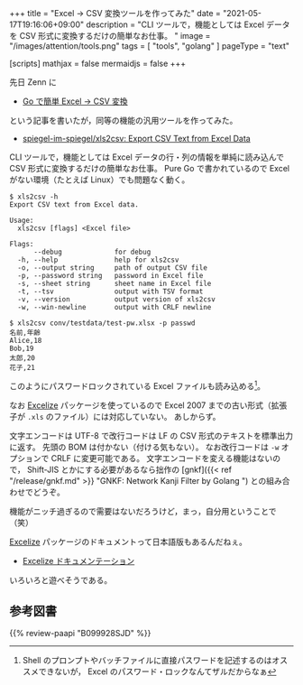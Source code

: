 +++
title = "Excel → CSV 変換ツールを作ってみた"
date =  "2021-05-17T19:16:06+09:00"
description = "CLI ツールで，機能としては Excel データを CSV 形式に変換するだけの簡単なお仕事。 "
image = "/images/attention/tools.png"
tags  = [ "tools", "golang" ]
pageType = "text"

[scripts]
  mathjax = false
  mermaidjs = false
+++

先日 Zenn に

- [Go で簡単 Excel → CSV 変換](https://zenn.dev/spiegel/articles/20210516-excel-to-csv)

という記事を書いたが，同等の機能の汎用ツールを作ってみた。

- [spiegel-im-spiegel/xls2csv: Export CSV Text from Excel Data](https://github.com/spiegel-im-spiegel/xls2csv)

CLI ツールで，機能としては Excel データの行・列の情報を単純に読み込んで CSV 形式に変換するだけの簡単なお仕事。
Pure Go で書かれているので Excel がない環境（たとえば Linux）でも問題なく動く。

```text
$ xls2csv -h
Export CSV text from Excel data.

Usage:
  xls2csv [flags] <Excel file>

Flags:
      --debug             for debug
  -h, --help              help for xls2csv
  -o, --output string     path of output CSV file
  -p, --password string   password in Excel file
  -s, --sheet string      sheet name in Excel file
  -t, --tsv               output with TSV format
  -v, --version           output version of xls2csv
  -w, --win-newline       output with CRLF newline

$ xls2csv conv/testdata/test-pw.xlsx -p passwd
名前,年齢
Alice,18
Bob,19
太郎,20
花子,21
```

このようにパスワードロックされている Excel ファイルも読み込める[^pw1]。

[^pw1]: Shell のプロンプトやバッチファイルに直接パスワードを記述するのはオススメできないが， Excel のパスワード・ロックなんてザルだからなぁ

なお [Excelize] パッケージを使っているので Excel 2007 までの古い形式（拡張子が `.xls` のファイル）には対応していない。
あしからず。

文字エンコードは UTF-8 で改行コードは LF の CSV 形式のテキストを標準出力に返す。
先頭の BOM は付かない（付ける気もない）。
なお改行コードは `-w` オプションで CRLF に変更可能である。
文字エンコードを変える機能はないので， Shift-JIS とかにする必要があるなら拙作の [gnkf]({{< ref "/release/gnkf.md" >}} "GNKF: Network Kanji Filter by Golang
") との組み合わせでどうぞ。

機能がニッチ過ぎるので需要はないだろうけど，まっ，自分用ということで（笑）

[Excelize] パッケージのドキュメントって日本語版もあるんだねぇ。

- [Excelize ドキュメンテーション](https://xuri.me/excelize/ja/)

いろいろと遊べそうである。

[Excelize]: https://xuri.me/excelize/ "Excelize Official Docs"

## 参考図書

{{% review-paapi "B099928SJD" %}} <!-- プログラミング言語Go -->
